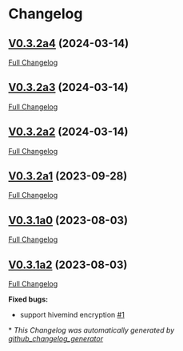 # Changelog

## [V0.3.2a4](https://github.com/JarbasHiveMind/HiveMind-webchat/tree/V0.3.2a4) (2024-03-14)

[Full Changelog](https://github.com/JarbasHiveMind/HiveMind-webchat/compare/V0.3.2a3...V0.3.2a4)

## [V0.3.2a3](https://github.com/JarbasHiveMind/HiveMind-webchat/tree/V0.3.2a3) (2024-03-14)

[Full Changelog](https://github.com/JarbasHiveMind/HiveMind-webchat/compare/V0.3.2a2...V0.3.2a3)

## [V0.3.2a2](https://github.com/JarbasHiveMind/HiveMind-webchat/tree/V0.3.2a2) (2024-03-14)

[Full Changelog](https://github.com/JarbasHiveMind/HiveMind-webchat/compare/V0.3.2a1...V0.3.2a2)

## [V0.3.2a1](https://github.com/JarbasHiveMind/HiveMind-webchat/tree/V0.3.2a1) (2023-09-28)

[Full Changelog](https://github.com/JarbasHiveMind/HiveMind-webchat/compare/V0.3.1a0...V0.3.2a1)

## [V0.3.1a0](https://github.com/JarbasHiveMind/HiveMind-webchat/tree/V0.3.1a0) (2023-08-03)

[Full Changelog](https://github.com/JarbasHiveMind/HiveMind-webchat/compare/V0.3.1a2...V0.3.1a0)

## [V0.3.1a2](https://github.com/JarbasHiveMind/HiveMind-webchat/tree/V0.3.1a2) (2023-08-03)

[Full Changelog](https://github.com/JarbasHiveMind/HiveMind-webchat/compare/ee7736f02289a6b101619b2dc4941a2e8747888b...V0.3.1a2)

**Fixed bugs:**

- support hivemind encryption [\#1](https://github.com/JarbasHiveMind/HiveMind-webchat/issues/1)



\* *This Changelog was automatically generated by [github_changelog_generator](https://github.com/github-changelog-generator/github-changelog-generator)*
